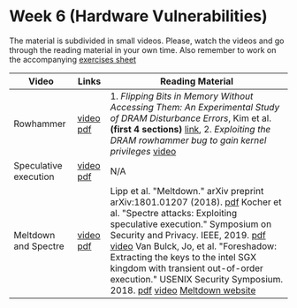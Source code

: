 # Week 6  (Hardware Vulnerabilities)

The material is subdivided in small videos.
Please, watch the videos and go through the reading material in your own time.
Also remember to work on the accompanying [exercises sheet](../exercises/EXERCISE7.md)

| Video                   | Links                     |        Reading Material                                                                                                                                                                                      |
|-------------------------|---------------------------|----------------------------------------------------------------------------------------------------------------------------------------------------------------------------------------------|
| Rowhammer                 | [video](https://web.microsoftstream.com/video/0a98794c-fbf4-4521-9d39-4279de1a31c3) [pdf](../slides/week7/week7-rowhammer.pdf)  | 1. *Flipping Bits in Memory Without Accessing Them: An Experimental Study of DRAM Disturbance Errors*, Kim et al. **(first 4 sections)** [link](https://users.ece.cmu.edu/~yoonguk/papers/kim-isca14.pdf), 2. *Exploiting the DRAM rowhammer bug to gain kernel privileges* [video](https://www.youtube.com/watch?v=0U7511Fb4to) |
| Speculative execution                 | [video](https://web.microsoftstream.com/video/518f7481-a013-4f47-99d4-983be6845ffe) [pdf](../slides/week7/week7-speculative-execution.pdf)  | N/A                                                                                                                 |
| Meltdown and Spectre | [video](https://web.microsoftstream.com/video/531092c8-b73e-4b2a-bdd4-c426d0d4f0c7) [pdf](../slides/week7/week7-meltdown.pdf) | Lipp et al. "Meltdown." arXiv preprint arXiv:1801.01207 (2018). [pdf](https://arxiv.org/pdf/1801.01207.pdf)  Kocher et al. "Spectre attacks: Exploiting speculative execution." Symposium on Security and Privacy. IEEE, 2019. [pdf](https://ieeexplore.ieee.org/stamp/stamp.jsp?arnumber=8835233&casa_token=IbSERyaX16YAAAAA:C25jmENy8pyqh4iq-6uPIm4etbMugCoHQr8dF3TuhFwd5fJTrPpTPusZPMHajEIlcaHggXWFcg) [video](https://www.youtube.com/watch?v=zOvBHxMjNls&ab_channel=IEEESymposiumonSecurityandPrivacy) Van Bulck, Jo, et al. "Foreshadow: Extracting the keys to the intel SGX kingdom with transient out-of-order execution." USENIX Security Symposium. 2018. [pdf](https://www.usenix.org/system/files/conference/usenixsecurity18/sec18-van_bulck.pdf) [video](https://www.youtube.com/watch?v=fEV6eA9o21o&ab_channel=USENIX) [Meltdown website](https://meltdownattack.com/) |
